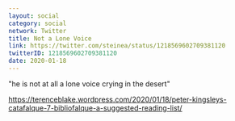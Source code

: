 ```yaml
---
layout: social
category: social
network: Twitter
title: Not a Lone Voice
link: https://twitter.com/steinea/status/1218569602709381120
twitterID: 1218569602709381120
date: 2020-01-18
---
```


"he is not at all a lone voice crying in the desert"

<https://terenceblake.wordpress.com/2020/01/18/peter-kingsleys-catafalque-7-bibliofalque-a-suggested-reading-list/>
